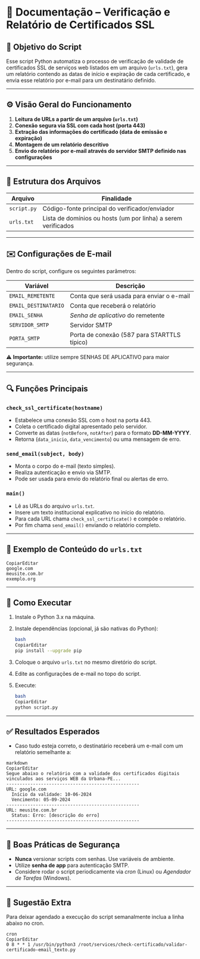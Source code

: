 # 📄 **Documentação – Verificação e Relatório de Certificados SSL**

## 📌 **Objetivo do Script**

Esse script Python automatiza o processo de verificação de validade de certificados SSL de serviços web listados em um arquivo (`urls.txt`), gera um relatório contendo as datas de início e expiração de cada certificado, e envia esse relatório por e-mail para um destinatário definido.

---

## ⚙️ **Visão Geral do Funcionamento**

1. **Leitura de URLs a partir de um arquivo (`urls.txt`)**
2. **Conexão segura via SSL com cada host (porta 443)**
3. **Extração das informações do certificado (data de emissão e expiração)**
4. **Montagem de um relatório descritivo**
5. **Envio do relatório por e-mail através do servidor SMTP definido nas configurações**

---

## 📁 Estrutura dos Arquivos

| Arquivo | Finalidade |
| --- | --- |
| `script.py` | Código-fonte principal do verificador/enviador |
| `urls.txt` | Lista de domínios ou hosts (um por linha) a serem verificados |

---

## ✉️ Configurações de E-mail

Dentro do script, configure os seguintes parâmetros:

| Variável | Descrição |
| --- | --- |
| `EMAIL_REMETENTE` | Conta que será usada para enviar o e-mail |
| `EMAIL_DESTINATARIO` | Conta que receberá o relatório |
| `EMAIL_SENHA` | *Senha de aplicativo* do remetente |
| `SERVIDOR_SMTP` | Servidor SMTP |
| `PORTA_SMTP` | Porta de conexão (587 para STARTTLS típico) |

⚠️ **Importante:** utilize sempre SENHAS DE APLICATIVO para maior segurança.

---

## 🔍 Funções Principais

### `check_ssl_certificate(hostname)`

- Estabelece uma conexão SSL com o host na porta 443.
- Coleta o certificado digital apresentado pelo servidor.
- Converte as datas (`notBefore`, `notAfter`) para o formato **DD-MM-YYYY**.
- Retorna (`data_inicio`, `data_vencimento`) ou uma mensagem de erro.

### `send_email(subject, body)`

- Monta o corpo do e-mail (texto simples).
- Realiza autenticação e envio via SMTP.
- Pode ser usada para envio do relatório final ou alertas de erro.

### `main()`

- Lê as URLs do arquivo `urls.txt`.
- Insere um texto institucional explicativo no início do relatório.
- Para cada URL chama `check_ssl_certificate()` e compõe o relatório.
- Por fim chama `send_email()` enviando o relatório completo.

---

## 📝 Exemplo de Conteúdo do `urls.txt`

```
CopiarEditar
google.com
meusite.com.br
exemplo.org

```

---

## 🚀 Como Executar

1. Instale o Python 3.x na máquina.
2. Instale dependências (opcional, já são nativas do Python):
    
    ```bash
    bash
    CopiarEditar
    pip install --upgrade pip
    
    ```
    
3. Coloque o arquivo `urls.txt` no mesmo diretório do script.
4. Edite as configurações de e-mail no topo do script.
5. Execute:
    
    ```bash
    bash
    CopiarEditar
    python script.py
    
    ```
    

---

## ✅ Resultados Esperados

- Caso tudo esteja correto, o destinatário receberá um e-mail com um relatório semelhante a:

```
markdown
CopiarEditar
Segue abaixo o relatório com a validade dos certificados digitais vinculados aos serviços WEB da Urbana-PE...
--------------------------------------------------
URL: google.com
  Início da validade: 10-06-2024
  Vencimento: 05-09-2024
--------------------------------------------------
URL: meusite.com.br
  Status: Erro: [descrição do erro]
--------------------------------------------------

```

---

## 🔐 Boas Práticas de Segurança

- **Nunca** versionar scripts com senhas. Use variáveis de ambiente.
- Utilize **senha de app** para autenticação SMTP.
- Considere rodar o script periodicamente via *cron* (Linux) ou *Agendador de Tarefas* (Windows).

---

## 📅 Sugestão Extra

Para deixar agendado a execução do script semanalmente inclua a linha abaixo no cron.

```
cron
CopiarEditar
0 8 * * 1 /usr/bin/python3 /root/services/check-certificado/validar-certificado-email_texto.py

```

